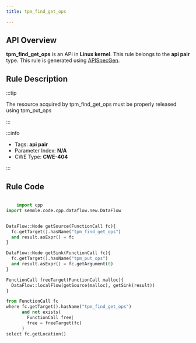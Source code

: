 ```yaml
---
title: tpm_find_get_ops

---
```



## API Overview
**tpm_find_get_ops** is an API in **Linux kernel**. This rule belongs to the **api pair** type. This rule is generated using [APISpecGen](../../tools/APISpecGen).
## Rule Description

:::tip

The resource acquired by tpm_find_get_ops must be properly released using tpm_put_ops

:::

:::info

- Tags: **api pair**
- Parameter Index: **N/A**
- CWE Type: **CWE-404**

:::

## Rule Code
```python

    import cpp
import semmle.code.cpp.dataflow.new.DataFlow


DataFlow::Node getSource(FunctionCall fc){
  fc.getTarget().hasName("tpm_find_get_ops")
  and result.asExpr() = fc
}

DataFlow::Node getSink(FunctionCall fc){
  fc.getTarget().hasName("tpm_put_ops")
  and result.asExpr() = fc.getArgument(0)
}

FunctionCall freeTarget(FunctionCall malloc){
  DataFlow::localFlow(getSource(malloc), getSink(result))
}

from FunctionCall fc
where fc.getTarget().hasName("tpm_find_get_ops")
      and not exists(
        FunctionCall free| 
        free = freeTarget(fc)
      )
select fc.getLocation()

    
```